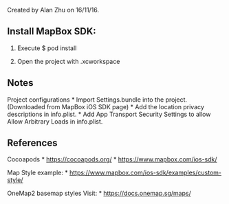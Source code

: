 Created by Alan Zhu on 16/11/16.

## Install MapBox SDK:

1. Execute $ pod install

2. Open the project with <project name>.xcworkspace


## Notes

Project configurations
    * Import Settings.bundle into the project. (Downloaded from MapBox iOS SDK page)
    * Add the location privacy descriptions in info.plist.
    * Add App Transport Security Settings to allow Allow Arbitrary Loads in info.plist.

## References

Cocoapods
    * https://cocoapods.org/
    * https://www.mapbox.com/ios-sdk/

Map Style example:
    * https://www.mapbox.com/ios-sdk/examples/custom-style/


OneMap2 basemap styles Visit:
    * https://docs.onemap.sg/maps/




